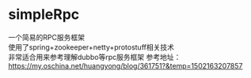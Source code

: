 # simpleRpc
一个简易的RPC服务框架  
使用了spring+zookeeper+netty+protostuff相关技术  
非常适合用来参考理解dubbo等rpc服务框架
参考地址：https://my.oschina.net/huangyong/blog/361751?&temp=1502163207857
